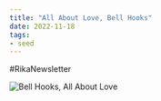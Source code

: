 ```yaml
---
title: "All About Love, Bell Hooks"
date: 2022-11-18
tags:
- seed
---
```

#RikaNewsletter 

![Bell Hooks, All About Love](/images/Pasted%20image%2020221118104029.png)